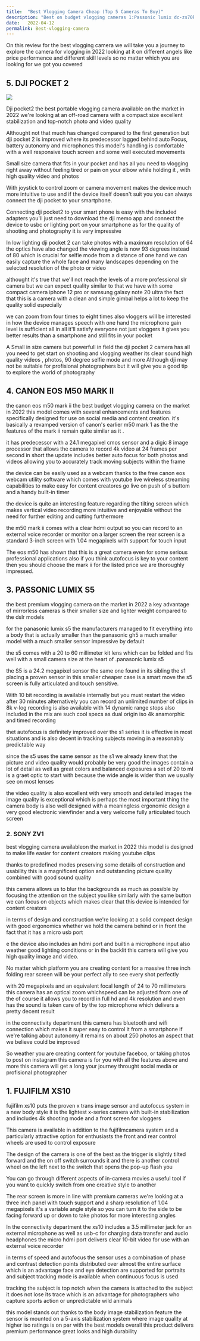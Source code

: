 ```yaml
---
title:  "Best Vlogging Camera Cheap (Top 5 Cameras To Buy)"
description: "Best on budget vlogging cameras 1:Passonic lumix dc-zs70k 2:Passonic Lumix G100 3:Panasonic Lumix FZ300 4:Canon EOS M200 5:EOS MD50 Mark ||"
date:   2022-04-12
permalink: Best-vlogging-camera
---
```








On this review for the best vlogging camera we will take you a journey to explore the camera for vlogging in 2022 looking at it on different angels like price performence and different skill levels so no matter which you are looking for we got you covered 





## 5. DJI POCKET 2


   
<a href="https://www.amazon.com/dp/B08HWCCS6S?pd_rd_i=B08HWCCS6S&pf_rd_p=8df9856b-9cff-4e77-9cb1-dc4719b9c19d&pf_rd_r=P08AST4DCDMCRV2KPHMM&pd_rd_wg=Jb2S1&pd_rd_w=2PbtK&pd_rd_r=ea67d43e-12b0-4791-8aca-24ca2e164e76&linkCode=li3&tag=18640a-20&linkId=d6d3008aa6c9933d215ebea07c3e481c&language=en_US&ref_=as_li_ss_il" target="_blank"><img border="0" src="//ws-na.amazon-adsystem.com/widgets/q?_encoding=UTF8&ASIN=B08HWCCS6S&Format=_SL250_&ID=AsinImage&MarketPlace=US&ServiceVersion=20070822&WS=1&tag=18640a-20&language=en_US" ></a><img src="https://ir-na.amazon-adsystem.com/e/ir?t=18640a-20&language=en_US&l=li3&o=1&a=B08HWCCS6S" width="1" height="1" border="0" alt="" style="border:none !important; margin:0px !important;" />




Dji pocket2 the best portable vlogging camera available on the market in 2022 we're looking at an off-road camera with a compact size excellent stabilization and
top-notch photo and video quality 

Althought not that  much has changed compared to the first generation but dji pocket 2 is improved where its predecessor lagged behind auto
Focus,  battery autonomy and microphones this model's handling is comfortable with a well responsive touch screen and some well executed movements


Small size camera that fits in your pocket and has all you need to vlogging right away without feeling tired or pain on your elbow while holding it , with high quality video and photos

With joystick to control zoom or camera movement makes the device much more intuitive to use  and if the device itself doesn't suit you you can always connect the dji pocket to your smartphone.


Connecting dji pocket2 to your smart phone is easy with the included adapters you'll just need to download the dji memo app and connect the device to usbc or lighting port on your smartphone as for the quality of shooting and photography it is very impressive


In low lighting dji pocket 2 can take photos with a maximum resolution of 64 the optics have also changed the viewing angle is now 93 degrees instead of 80 which is crucial for selfie mode from a distance of one hand we can easily capture the whole face and many landscapes depending on the selected resolution of the photo or video

 althought it's true that we'll not reach the levels of a more professional slr camera but we can expect quality similar to that we have with some compact camera iphone 12 pro or samsung galaxy note 20 ultra the fact that this is a camera with a clean and simple gimbal helps a lot to keep the quality solid especially


 we can zoom from four times to eight times also vloggers will be interested in how the device manages speech with one hand the microphone gain level is sufficient all in all it'll satisfy everyone not just vloggers it gives you better results than a smartphone and still fits in your pocket 


A Small in size camera but powerfull in field the dji pocket 2 camera has all you need to get start on shooting and vlogging weather its clear sound high quality videos ,  photos, 90 degree selfie mode and more
Although dji may not be suitable for profisional photographers but it will give you a good tip to explore the world of photography





## 4. CANON EOS M50 MARK II

the canon eos m50 mark ii the best budget vlogging camera on the market in 2022 this model comes with several enhancements and features specifically designed for use on social media and content creation.
 it's basically a revamped version of canon's earlier m50 mark 1 as the the features of the mark ii remain quite similar as it .

it has predecessor with a 24.1 megapixel cmos sensor and a digic 8 image processor that allows the camera to record 4k video at 24 frames per second in short the update includes better auto focus for both photos and videos allowing you to accurately track moving subjects within the frame 

the device can be easily used as a webcam thanks to the free canon eos webcam utility software which comes with youtube live wireless streaming capabilities to make easy for content creatores go live on push of s buttom and a handy built-in timer 

the device is quite an interesting feature regarding the tilting screen which makes vertical video recording more intuitive and enjoyable without the need for further
editing and cutting furthermore 

the m50 mark ii comes with a clear hdmi output so you can record to an external voice recorder or monitor on a larger screen the rear screen is a standard 3-inch screen with 1.04 megapixels with support for touch input


The eos m50 has shown that this is a great camera even for some serious professional applications also if you think autofocus is key to your content then you should choose the mark ii for the listed price we are thoroughly impressed.




## 3. PASSONIC LUMIX S5


the best premium vlogging camera on the market in 2022 a key advantage of mirrorless cameras is their smaller size and lighter weight compared to the dslr models


 for the panasonic lumix s5 the manufacturers managed to fit everything into a body that is actually smaller than the panasonic gh5 a much smaller model with a much smaller sensor impressive by default 


the s5 comes with a 20 to 60 millimeter kit lens which can be folded and fits well with a small camera size at the heart of .panasonic lumix s5  

 the S5 is a 24.2 megapixel sensor the same one found in its sibling the s1 placing a proven sensor in this smaller cheaper case is a smart move the s5 screen is fully
articulated and touch sensitive.

With 10 bit recording is available internally but you must restart the video after 30 minutes alternatively you can record an unlimited number of clips in 8k v-log recording is also available with 14 dynamic range stops also included in the mix are such cool specs as dual origin iso 4k anamorphic and timed recording

 thet autofocus is definitely improved over the s1 series it is effective in most situations and is also decent in tracking subjects moving in a reasonably predictable way


since the s5 uses the same sensor as the s1 we already knew that the picture and video quality would probably be very good the images contain a lot of detail
as well as great colors and balanced exposures a set of 20 to ml is a graet optic to start with because the wide angle is wider than we usually see on most lenses


 the video quality is also excellent with very smooth and detailed images the image quality is exceptional which is perhaps the most important thing the camera body is also well designed with a meaningless ergonomic design a very good electronic viewfinder and a very welcome fully
articulated touch screen 









### 2. SONY ZV1

best vlogging camera availableon the market in 2022 this model is designed to make life easier for content creators making youtube clips 

thanks to predefined modes preserving some details of construction and usability this is a magnificent option and outstanding picture quality combined with good sound
quality 


this camera allows us to blur the backgrounds as much as possible by focusing the attention on the subject you like similarly with the same
button we can focus on objects which makes clear that this device is intended for content creators

 in terms of design and construction we're looking at a solid compact design with good ergonomics whether we hold the camera behind or in front the fact that it has a micro usb port 

e the device also includes an hdmi port and builtin a microphone input also weather good lighting conditions or in the backlit this camera will give you high quality image and video.


No matter which platform you are creating content for a massive three inch folding rear screen will be your perfect ally to see every shot perfectly

with 20 megapixels
and an equivalent focal length of 24 to 70 millimeters  this camera has an optical zoom whichspeed can be adjusted from one of the of course it allows you to record in
full hd and 4k resolution and even has the sound is taken care of by the top microphone which delivers a pretty decent result

 in the connectivity department this camera has bluetooth and wifi connection which makes it super easy to control it from a smartphone if we're talking about autonomy it remains on about 250 photos an aspect that we believe could be improved 



So weather you are creating content for youtube faceboo, or taking photos to post on instagram this camera is for you with all the features above and more this camera will get a long your journey throught social media or profisional photographer









 

   
   
   
## 1.  FUJIFILM XS10

fujifilm xs10 puts the proven x trans image sensor and autofocus system in a new body style it is the lightest x-series camera with built-in stabilization and
includes 4k shooting mode and a front screen for vloggers


This camera is available in addition to the fujifilmcamera system and a particularly attractive option for enthusiasts the front and rear control wheels are used to control exposure


The design of the camera is one of the best as the trigger is slightly tilted forward and the on off switch surrounds it and there is another control wheel on the left next to the switch that opens the pop-up flash you

You can go through different aspects of in-camera movies a useful tool if you want to quickly switch from one creative style to another

The rear screen is more in line with premium cameras we're looking at a three inch panel with touch support and a sharp resolution of 1.04 megapixels it's a variable angle style so you can turn it to the side to be facing forward up or down to take photos for more interesting angles


In the connectivity department the xs10 includes a 3.5 millimeter jack for an external microphone as well as usb-c for charging data transfer and audio headphones the micro hdmi port delivers clear 10-bit video for use with an external voice recorder


 in terms of speed and autofocus the sensor uses a combination of phase and contrast detection points distributed over almost the entire surface which is an advantage face and eye detection are supported for portraits and subject tracking mode is available when continuous focus is used


 tracking the subject is top notch when the camera is attached to the subject it does not lose its trace which is an advantage for photographers who capture sports action or unpredictable wild animals 


this model stands out thanks to the body image stabilization feature the sensor is mounted on a 5-axis stabilization system where image quality at higher iso ratings is on par with the best models overall this product delivers premium performance great looks and high durability 








 









